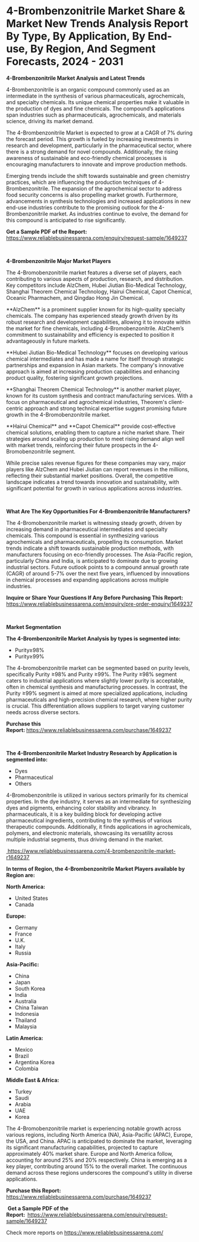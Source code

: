<p><h1>4-Brombenzonitrile Market Share & Market New Trends Analysis Report By Type, By Application, By End-use, By Region, And Segment Forecasts, 2024 - 2031</h1></p><p><strong>4-Brombenzonitrile Market Analysis and Latest Trends</strong></p>
<p><p>4-Brombenzonitrile is an organic compound commonly used as an intermediate in the synthesis of various pharmaceuticals, agrochemicals, and specialty chemicals. Its unique chemical properties make it valuable in the production of dyes and fine chemicals. The compound’s applications span industries such as pharmaceuticals, agrochemicals, and materials science, driving its market demand.</p><p>The 4-Brombenzonitrile Market is expected to grow at a CAGR of 7% during the forecast period. This growth is fueled by increasing investments in research and development, particularly in the pharmaceutical sector, where there is a strong demand for novel compounds. Additionally, the rising awareness of sustainable and eco-friendly chemical processes is encouraging manufacturers to innovate and improve production methods.</p><p>Emerging trends include the shift towards sustainable and green chemistry practices, which are influencing the production techniques of 4-Brombenzonitrile. The expansion of the agrochemical sector to address food security concerns is also propelling market growth. Furthermore, advancements in synthesis technologies and increased applications in new end-use industries contribute to the promising outlook for the 4-Brombenzonitrile market. As industries continue to evolve, the demand for this compound is anticipated to rise significantly.</p></p>
<p><strong>Get a Sample PDF of the Report:&nbsp;</strong> <a href="https://www.reliablebusinessarena.com/enquiry/request-sample/1649237?utm_campaign=1766&utm_medium=2&utm_source=Github&utm_content=ia&utm_term=29122024&utm_id=4-brombenzonitrile">https://www.reliablebusinessarena.com/enquiry/request-sample/1649237</a></p>
<p>&nbsp;</p>
<p><strong>4-Brombenzonitrile Major Market Players</strong></p>
<p><p>The 4-Bromobenzonitrile market features a diverse set of players, each contributing to various aspects of production, research, and distribution. Key competitors include AlzChem, Hubei Jiutian Bio-Medical Technology, Shanghai Theorem Chemical Technology, Hairui Chemical, Capot Chemical, Oceanic Pharmachem, and Qingdao Hong Jin Chemical.</p><p>**AlzChem** is a prominent supplier known for its high-quality specialty chemicals. The company has experienced steady growth driven by its robust research and development capabilities, allowing it to innovate within the market for fine chemicals, including 4-Bromobenzonitrile. AlzChem’s commitment to sustainability and efficiency is expected to position it advantageously in future markets.</p><p>**Hubei Jiutian Bio-Medical Technology** focuses on developing various chemical intermediates and has made a name for itself through strategic partnerships and expansion in Asian markets. The company's innovative approach is aimed at increasing production capabilities and enhancing product quality, fostering significant growth projections.</p><p>**Shanghai Theorem Chemical Technology** is another market player, known for its custom synthesis and contract manufacturing services. With a focus on pharmaceutical and agrochemical industries, Theorem's client-centric approach and strong technical expertise suggest promising future growth in the 4-Bromobenzonitrile market.</p><p>**Hairui Chemical** and **Capot Chemical** provide cost-effective chemical solutions, enabling them to capture a niche market share. Their strategies around scaling up production to meet rising demand align well with market trends, reinforcing their future prospects in the 4-Bromobenzonitrile segment.</p><p>While precise sales revenue figures for these companies may vary, major players like AlzChem and Hubei Jiutian can report revenues in the millions, reflecting their substantial market positions. Overall, the competitive landscape indicates a trend towards innovation and sustainability, with significant potential for growth in various applications across industries.</p></p>
<p>&nbsp;</p>
<p><strong>What Are The Key Opportunities For 4-Brombenzonitrile Manufacturers?</strong></p>
<p><p>The 4-Bromobenzonitrile market is witnessing steady growth, driven by increasing demand in pharmaceutical intermediates and specialty chemicals. This compound is essential in synthesizing various agrochemicals and pharmaceuticals, propelling its consumption. Market trends indicate a shift towards sustainable production methods, with manufacturers focusing on eco-friendly processes. The Asia-Pacific region, particularly China and India, is anticipated to dominate due to growing industrial sectors. Future outlook points to a compound annual growth rate (CAGR) of around 5-7% over the next five years, influenced by innovations in chemical processes and expanding applications across multiple industries.</p></p>
<p><strong>Inquire or Share Your Questions If Any Before Purchasing This Report:</strong> <a href="https://www.reliablebusinessarena.com/enquiry/pre-order-enquiry/1649237?utm_campaign=1766&utm_medium=2&utm_source=Github&utm_content=ia&utm_term=29122024&utm_id=4-brombenzonitrile">https://www.reliablebusinessarena.com/enquiry/pre-order-enquiry/1649237</a></p>
<p>&nbsp;</p>
<p><strong>Market Segmentation</strong></p>
<p><strong>The 4-Brombenzonitrile Market Analysis by types is segmented into:</strong></p>
<p><ul><li>Purity≥98%</li><li>Purity≥99%</li></ul></p>
<p><p>The 4-bromobenzonitrile market can be segmented based on purity levels, specifically Purity ≥98% and Purity ≥99%. The Purity ≥98% segment caters to industrial applications where slightly lower purity is acceptable, often in chemical synthesis and manufacturing processes. In contrast, the Purity ≥99% segment is aimed at more specialized applications, including pharmaceuticals and high-precision chemical research, where higher purity is crucial. This differentiation allows suppliers to target varying customer needs across diverse sectors.</p></p>
<p><strong>Purchase this Report:&nbsp;</strong><a href="https://www.reliablebusinessarena.com/purchase/1649237?utm_campaign=1766&utm_medium=2&utm_source=Github&utm_content=ia&utm_term=29122024&utm_id=4-brombenzonitrile">https://www.reliablebusinessarena.com/purchase/1649237</a></p>
<p>&nbsp;</p>
<p><strong>The 4-Brombenzonitrile Market Industry Research by Application is segmented into:</strong></p>
<p><ul><li>Dyes</li><li>Pharmaceutical</li><li>Others</li></ul></p>
<p><p>4-Bromobenzonitrile is utilized in various sectors primarily for its chemical properties. In the dye industry, it serves as an intermediate for synthesizing dyes and pigments, enhancing color stability and vibrancy. In pharmaceuticals, it is a key building block for developing active pharmaceutical ingredients, contributing to the synthesis of various therapeutic compounds. Additionally, it finds applications in agrochemicals, polymers, and electronic materials, showcasing its versatility across multiple industrial segments, thus driving demand in the market.</p></p>
<p><a href="https://www.reliablebusinessarena.com/4-brombenzonitrile-market-r1649237?utm_campaign=1766&utm_medium=2&utm_source=Github&utm_content=ia&utm_term=29122024&utm_id=4-brombenzonitrile">&nbsp;https://www.reliablebusinessarena.com/4-brombenzonitrile-market-r1649237</a></p>
<p><strong>In terms of Region, the 4-Brombenzonitrile Market Players available by Region are:</strong></p>
<p>
    <p> <strong> North America: </strong>
        <ul>
            <li>United States</li>
            <li>Canada</li>
        </ul>
        </p> 
    <p> <strong> Europe: </strong>
        <ul>
            <li>Germany</li>
            <li>France</li>
            <li>U.K.</li>
            <li>Italy</li>
            <li>Russia</li>
        </ul>
        </p> 
    <p> <strong> Asia-Pacific: </strong>
        <ul>
            <li>China</li>
            <li>Japan</li>
            <li>South Korea</li>
            <li>India</li>
            <li>Australia</li>
            <li>China Taiwan</li>
            <li>Indonesia</li>
            <li>Thailand</li>
            <li>Malaysia</li>
        </ul>
        </p> 
    <p> <strong> Latin America: </strong>
        <ul>
            <li>Mexico</li>
            <li>Brazil</li>
            <li>Argentina Korea</li>
            <li>Colombia</li>
        </ul>
        </p> 
    <p> <strong> Middle East & Africa: </strong>
        <ul>
            <li>Turkey</li>
            <li>Saudi</li>
            <li>Arabia</li>
            <li>UAE</li>
            <li>Korea</li>
        </ul>
    </p>
    </p>
<p><p>The 4-Bromobenzonitrile market is experiencing notable growth across various regions, including North America (NA), Asia-Pacific (APAC), Europe, the USA, and China. APAC is anticipated to dominate the market, leveraging its significant manufacturing capabilities, projected to capture approximately 40% market share. Europe and North America follow, accounting for around 25% and 20% respectively. China is emerging as a key player, contributing around 15% to the overall market. The continuous demand across these regions underscores the compound's utility in diverse applications.</p></p>
<p><strong>Purchase this Report: </strong><a href="https://www.reliablebusinessarena.com/purchase/1649237?utm_campaign=1766&utm_medium=2&utm_source=Github&utm_content=ia&utm_term=29122024&utm_id=4-brombenzonitrile">https://www.reliablebusinessarena.com/purchase/1649237</a></p>
<p>&nbsp;<strong>Get a Sample PDF of the Report:&nbsp;&nbsp;</strong><a href="https://www.reliablebusinessarena.com/enquiry/request-sample/1649237?utm_campaign=1766&utm_medium=2&utm_source=Github&utm_content=ia&utm_term=29122024&utm_id=4-brombenzonitrile">https://www.reliablebusinessarena.com/enquiry/request-sample/1649237</a></p>
<p><strong></strong></p>
<p>Check more reports on <a href="https://www.reliablebusinessarena.com/?utm_campaign=1766&utm_medium=2&utm_source=Github&utm_content=ia&utm_term=29122024&utm_id=4-brombenzonitrile">https://www.reliablebusinessarena.com/</a></p>